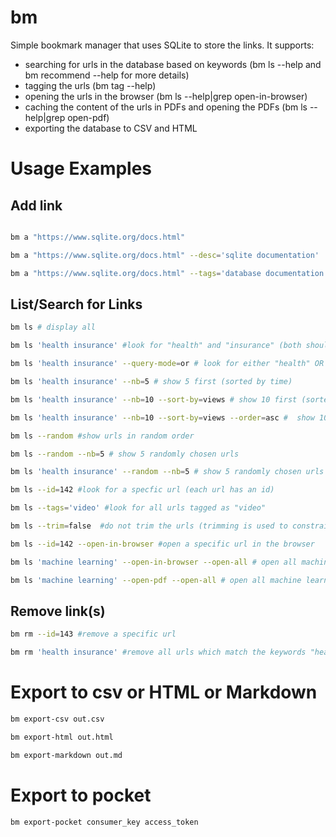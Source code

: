 # bm

Simple bookmark manager that uses SQLite to store the links.
It supports:

- searching for urls in the database based on keywords (bm ls --help and bm recommend --help 
for more details)
- tagging the urls (bm tag --help)
- opening the urls in the browser (bm ls --help|grep open-in-browser)
- caching the content of the urls in PDFs and opening the PDFs (bm ls --help|grep open-pdf)
- exporting the database to CSV and HTML

# Usage Examples

## Add link

```bash

bm a "https://www.sqlite.org/docs.html"

bm a "https://www.sqlite.org/docs.html" --desc='sqlite documentation' 

bm a "https://www.sqlite.org/docs.html" --tags='database documentation reference' # 3 tags, "database", "documentation", and "reference"
```

## List/Search for Links

```bash
bm ls # display all

bm ls 'health insurance' #look for "health" and "insurance" (both should be present) in urls, titles, tags and description.

bm ls 'health insurance' --query-mode=or # look for either "health" OR "insurance" (any should be present) in urls, titles, tags, and description)

bm ls 'health insurance' --nb=5 # show 5 first (sorted by time)

bm ls 'health insurance' --nb=10 --sort-by=views # show 10 first (sorted by views desc)

bm ls 'health insurance' --nb=10 --sort-by=views --order=asc #  show 10 first (sorted by views asc)

bm ls --random #show urls in random order

bm ls --random --nb=5 # show 5 randomly chosen urls

bm ls 'health insurance' --random --nb=5 # show 5 randomly chosen urls which contain they keywords "health" and "insurance"

bm ls --id=142 #look for a specfic url (each url has an id)

bm ls --tags='video' #look for all urls tagged as "video"

bm ls --trim=false  #do not trim the urls (trimming is used to constrain the urls to be in one line)

bm ls --id=142 --open-in-browser #open a specific url in the browser

bm ls 'machine learning' --open-in-browser --open-all # open all machine learning related urls in browser

bm ls 'machine learning' --open-pdf --open-all # open all machine learning  related urls in pdf (cached version)
```

## Remove link(s)

```bash
bm rm --id=143 #remove a specific url

bm rm 'health insurance' #remove all urls which match the keywords "health" and "insurance"
```
# Export to csv or HTML or Markdown

```bash
bm export-csv out.csv

bm export-html out.html

bm export-markdown out.md
```

# Export to pocket


```bash
bm export-pocket consumer_key access_token
```
